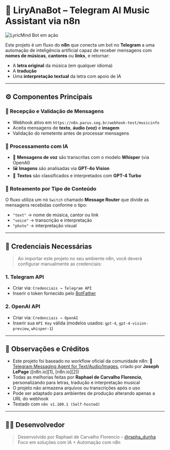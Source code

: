 # 🎵 LiryAnaBot – Telegram AI Music Assistant via n8n

![LyricMind Bot em ação](./lyricmind-demo.gif)

Este projeto é um fluxo do **n8n** que conecta um bot no **Telegram** a uma automação de inteligência artificial capaz de receber mensagens com **nomes de músicas**, **cantores** ou **links**, e retornar:

* A **letra original** da música (em qualquer idioma)
* A **tradução**
* Uma **interpretação textual** da letra com apoio de IA

---

## ⚙️ Componentes Principais

### 📲 Recepção e Validação de Mensagens

* Webhook ativo em `https://n8n.parus.seg.br/webhook-test/musicinfo`
* Aceita mensagens de **texto**, **áudio (voz)** e **imagem**
* Validação do remetente antes de processar mensagens

### 🧠 Processamento com IA

* 🎤 **Mensagens de voz** são transcritas com o modelo **Whisper** (via OpenAI)
* 🖼️ **Imagens** são analisadas via **GPT-4o Vision**
* 💬 **Textos** são classificados e interpretados com **GPT-4 Turbo**

### 🧪 Roteamento por Tipo de Conteúdo

O fluxo utiliza um nó `Switch` chamado **Message Router** que divide as mensagens recebidas conforme o tipo:

* `"text"` → nome de música, cantor ou link
* `"voice"` → transcrição e interpretação
* `"photo"` → interpretação visual

---

## 🔐 Credenciais Necessárias

> Ao importar este projeto no seu ambiente n8n, você deverá configurar manualmente as credenciais:

### 1. **Telegram API**

* Criar via: `Credenciais → Telegram API`
* Inserir o token fornecido pelo [BotFather](https://t.me/BotFather)

### 2. **OpenAI API**

* Criar via: `Credenciais → OpenAI`
* Inserir sua `API Key` válida (modelos usados: `gpt-4`, `gpt-4-vision-preview`, `whisper-1`)

---

## 📌 Observações e Créditos

* Este projeto foi baseado no workflow oficial da comunidade n8n:
  🔗 [Telegram Messaging Agent for Text/Audio/Images](https://n8n.io/workflows/2751-telegram-messaging-agent-for-textaudioimages/),
  criado por **Joseph LePage** ([n8n.io][1], [n8n.io][2])
* Todas as melhorias feitas por **Raphael de Carvalho Florencio**, personalizando para letras, tradução e interpretação musical
* O projeto não armazena arquivos ou transcrições após o uso
* Pode ser adaptado para ambientes de produção alterando apenas a URL do webhook
* Testado com `n8n v1.100.1 (Self-hosted)`

---

## 👨‍💻 Desenvolvedor

> Desenvolvido por Raphael de Carvalho Florencio – [@rapha\_dunha](https://t.me/rapha_dunha)
> Foco em soluções com IA + Automação com n8n